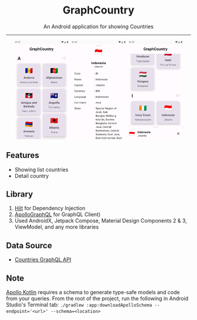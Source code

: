 <div align="center">
    <h1>GraphCountry</h1>
    <p>An Android application for showing Countries</p>
</div>

---

<p align="center">
  <img src="./screenshots/home.png" width="30%" />
  <img src="./screenshots/detail.png" width="30%" />
  <img src="./screenshots/home1.png" width="30%" />
</p>

## Features
- Showing list countries
- Detail country

## Library
1. [Hilt](https://dagger.dev/hilt/) for Dependency Injection
2. [ApolloGraphQL](https://www.apollographql.com/docs/kotlin/tutorial/00-introduction/) for GraphQL Client)
3. Used AndroidX, Jetpack Compose, Material Design Components 2 & 3, ViewModel, and any more libraries

## Data Source
- [Countries GraphQL API](https://countries.trevorblades.com/graphql)

## Note
[Apollo Kotlin]((https://www.apollographql.com/docs/kotlin/tutorial/02-add-the-graphql-schema/#download-your-servers-schema)) 
requires a schema to generate type-safe models and code from your queries. From the root of the project,
run the following in Android Studio's Terminal tab:
```./gradlew :app:downloadApolloSchema --endpoint='<url>' --schema=<location>```